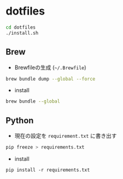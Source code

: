 # dotfiles


```sh
cd dotfiles
./install.sh
```

## Brew
- Brewfileの生成 (`~/.Brewfile`)
```sh
brew bundle dump --global --force
```
- install
```sh
brew bundle --global
```

## Python
- 現在の設定を `requirement.txt` に書き出す
```sh
pip freeze > requirements.txt
```

- install
```
pip install -r requirements.txt
```